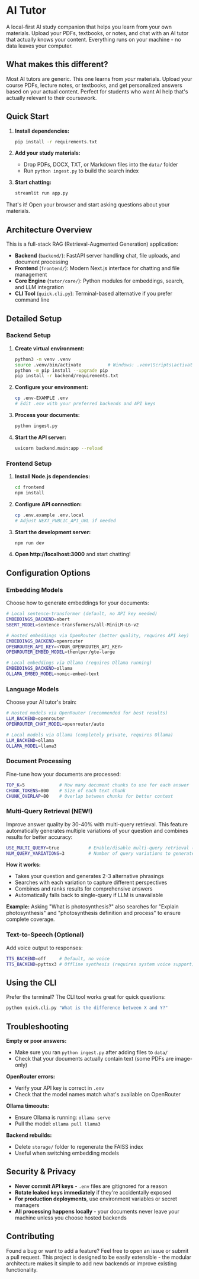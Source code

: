 # AI Tutor

A local-first AI study companion that helps you learn from your own materials. Upload your PDFs, textbooks, or notes, and chat with an AI tutor that actually knows your content. Everything runs on your machine - no data leaves your computer.

## What makes this different?

Most AI tutors are generic. This one learns from *your* materials. Upload your course PDFs, lecture notes, or textbooks, and get personalized answers based on your actual content. Perfect for students who want AI help that's actually relevant to their coursework.

## Quick Start

1. **Install dependencies:**
   ```bash
   pip install -r requirements.txt
   ```

2. **Add your study materials:**
   - Drop PDFs, DOCX, TXT, or Markdown files into the `data/` folder
   - Run `python ingest.py` to build the search index

3. **Start chatting:**
   ```bash
   streamlit run app.py
   ```

That's it! Open your browser and start asking questions about your materials.

## Architecture Overview

This is a full-stack RAG (Retrieval-Augmented Generation) application:

- **Backend** (`backend/`): FastAPI server handling chat, file uploads, and document processing
- **Frontend** (`frontend/`): Modern Next.js interface for chatting and file management  
- **Core Engine** (`tutor/core/`): Python modules for embeddings, search, and LLM integration
- **CLI Tool** (`quick.cli.py`): Terminal-based alternative if you prefer command line

## Detailed Setup

### Backend Setup

1. **Create virtual environment:**
   ```bash
   python3 -m venv .venv
   source .venv/bin/activate          # Windows: .venv\Scripts\activate
   python -m pip install --upgrade pip
   pip install -r backend/requirements.txt
   ```

2. **Configure your environment:**
   ```bash
   cp .env-EXAMPLE .env
   # Edit .env with your preferred backends and API keys
   ```

3. **Process your documents:**
   ```bash
   python ingest.py
   ```

4. **Start the API server:**
   ```bash
   uvicorn backend.main:app --reload
   ```

### Frontend Setup

1. **Install Node.js dependencies:**
   ```bash
   cd frontend
   npm install
   ```

2. **Configure API connection:**
   ```bash
   cp .env.example .env.local
   # Adjust NEXT_PUBLIC_API_URL if needed
   ```

3. **Start the development server:**
   ```bash
   npm run dev
   ```

4. **Open http://localhost:3000** and start chatting!

## Configuration Options

### Embedding Models

Choose how to generate embeddings for your documents:

```bash
# Local sentence-transformer (default, no API key needed)
EMBEDDINGS_BACKEND=sbert
SBERT_MODEL=sentence-transformers/all-MiniLM-L6-v2

# Hosted embeddings via OpenRouter (better quality, requires API key)
EMBEDDINGS_BACKEND=openrouter
OPENROUTER_API_KEY=<YOUR_OPENROUTER_API_KEY>
OPENROUTER_EMBED_MODEL=thenlper/gte-large

# Local embeddings via Ollama (requires Ollama running)
EMBEDDINGS_BACKEND=ollama
OLLAMA_EMBED_MODEL=nomic-embed-text
```

### Language Models

Choose your AI tutor's brain:

```bash
# Hosted models via OpenRouter (recommended for best results)
LLM_BACKEND=openrouter
OPENROUTER_CHAT_MODEL=openrouter/auto

# Local models via Ollama (completely private, requires Ollama)
LLM_BACKEND=ollama
OLLAMA_MODEL=llama3
```

### Document Processing

Fine-tune how your documents are processed:

```bash
TOP_K=5             # How many document chunks to use for each answer
CHUNK_TOKENS=800    # Size of each text chunk
CHUNK_OVERLAP=80    # Overlap between chunks for better context
```

### Multi-Query Retrieval (NEW!)

Improve answer quality by 30-40% with multi-query retrieval. This feature automatically generates multiple variations of your question and combines results for better accuracy:

```bash
USE_MULTI_QUERY=true           # Enable/disable multi-query retrieval (default: true)
NUM_QUERY_VARIATIONS=3         # Number of query variations to generate (default: 3)
```

**How it works:**
- Takes your question and generates 2-3 alternative phrasings
- Searches with each variation to capture different perspectives
- Combines and ranks results for comprehensive answers
- Automatically falls back to single-query if LLM is unavailable

**Example:** Asking "What is photosynthesis?" also searches for "Explain photosynthesis" and "photosynthesis definition and process" to ensure complete coverage.

### Text-to-Speech (Optional)

Add voice output to responses:

```bash
TTS_BACKEND=off     # Default, no voice
TTS_BACKEND=pyttsx3 # Offline synthesis (requires system voice support)
```

## Using the CLI

Prefer the terminal? The CLI tool works great for quick questions:

```bash
python quick.cli.py "What is the difference between X and Y?"
```

## Troubleshooting

**Empty or poor answers:**
- Make sure you ran `python ingest.py` after adding files to `data/`
- Check that your documents actually contain text (some PDFs are image-only)

**OpenRouter errors:**
- Verify your API key is correct in `.env`
- Check that the model names match what's available on OpenRouter

**Ollama timeouts:**
- Ensure Ollama is running: `ollama serve`
- Pull the model: `ollama pull llama3`

**Backend rebuilds:**
- Delete `storage/` folder to regenerate the FAISS index
- Useful when switching embedding models

## Security & Privacy

- **Never commit API keys** - `.env` files are gitignored for a reason
- **Rotate leaked keys immediately** if they're accidentally exposed
- **For production deployments**, use environment variables or secret managers
- **All processing happens locally** - your documents never leave your machine unless you choose hosted backends

## Contributing

Found a bug or want to add a feature? Feel free to open an issue or submit a pull request. This project is designed to be easily extensible - the modular architecture makes it simple to add new backends or improve existing functionality.
